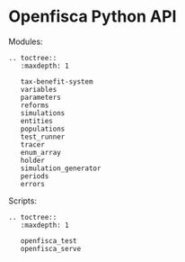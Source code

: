 # <i class="fab fa-python"></i> Openfisca Python API


Modules:

```eval_rst
.. toctree::
   :maxdepth: 1

   tax-benefit-system
   variables
   parameters
   reforms
   simulations
   entities
   populations
   test_runner
   tracer
   enum_array
   holder
   simulation_generator
   periods
   errors
```

Scripts:

```eval_rst
.. toctree::
   :maxdepth: 1

   openfisca_test
   openfisca_serve
```
